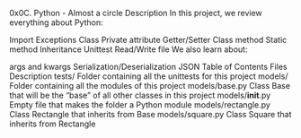 0x0C. Python - Almost a circle
Description
In this project, we review everything about Python:

Import
Exceptions
Class
Private attribute
Getter/Setter
Class method
Static method
Inheritance
Unittest
Read/Write file
We also learn about:

args and kwargs
Serialization/Deserialization
JSON
Table of Contents
Files Description
tests/	Folder containing all the unittests for this project
models/	Folder containing all the modules of this project
models/base.py Class Base that will be the “base” of all other classes in this project
models/__init__.py   Empty file that makes the folder a Python module
models/rectangle.py  Class Rectangle that inherits from Base
models/square.py     Class Square that inherits from Rectangle
